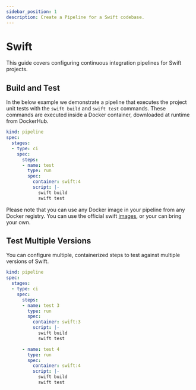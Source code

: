 ```yaml
---
sidebar_position: 1
description: Create a Pipeline for a Swift codebase.
---
```


# Swift

This guide covers configuring continuous integration pipelines for Swift projects.

## Build and Test

In the below example we demonstrate a pipeline that executes the project unit tests with the `swift build` and `swift test` commands. These commands are executed inside a Docker container, downloaded at runtime from DockerHub.

```yaml {} showLineNumbers
kind: pipeline
spec:
  stages:
  - type: ci
    spec:
      steps:
      - name: test
        type: run
        spec:
          container: swift:4
          script: |-
            swift build
            swift test
```

Please note that you can use any Docker image in your pipeline from any Docker registry. You can use the official swift [images](https://hub.docker.com/r/_/swift/), or your can bring your own.


## Test Multiple Versions

You can configure multiple, containerized steps to test against multiple versions of Swift.

```yaml {10,18} showLineNumbers
kind: pipeline
spec:
  stages:
  - type: ci
    spec:
      steps:
      - name: test 3
        type: run
        spec:
          container: swift:3
          script: |-
            swift build
            swift test

      - name: test 4
        type: run
        spec:
          container: swift:4
          script: |-
            swift build
            swift test
```